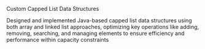 Custom Capped List Data Structures

Designed and implemented Java-based capped list data structures
using both array and linked list approaches, optimizing key operations
like adding, removing, searching, and managing elements to ensure
efficiency and performance within capacity constraints
